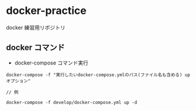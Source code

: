# docker-practice

docker 練習用リポジトリ

## docker コマンド

- docker-compose コマンド実行

```
docker-compose -f "実行したいdocker-compose.ymlのパス(ファイル名も含める) up オプション"

// 例

docker-compose -f develop/docker-compose.yml up -d
```
